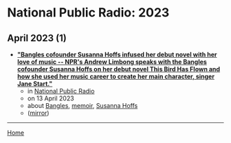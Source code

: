 # National Public Radio: 2023

## April 2023 (1)

 - [**"Bangles cofounder Susanna Hoffs infused her debut novel with her love of music -- NPR's Andrew Limbong speaks with the Bangles cofounder Susanna Hoffs on her debut novel This Bird Has Flown and how she used her music career to create her main character, singer Jane Start."**](https://www.npr.org/2023/04/13/1169808268/bangles-cofounder-susanna-hoffs-infused-her-debut-novel-with-her-love-of-music)
    - in [National Public Radio](../../../publications/k-o/national-public-radio/index.md)
    - on 13 April 2023
    - about [Bangles](../../../topics/bangles/index.md), [memoir](../../../topics/memoir/index.md), [Susanna Hoffs](../../../topics/susanna-hoffs/index.md)
    - ([mirror](https://web.archive.org/web/*/https://www.npr.org/2023/04/13/1169808268/bangles-cofounder-susanna-hoffs-infused-her-debut-novel-with-her-love-of-music))

----

[Home](../index.md)
